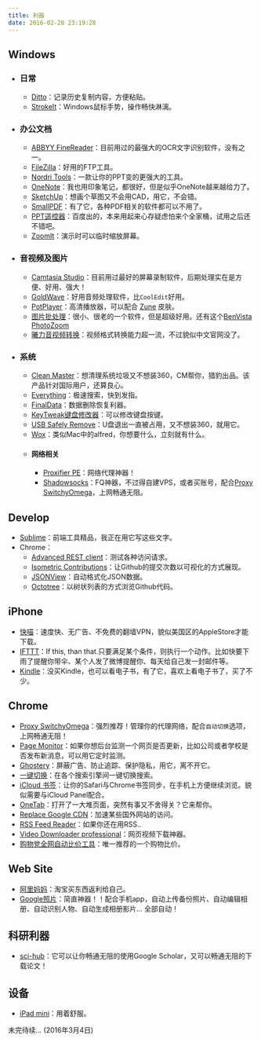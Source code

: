 ```yaml
---
title: 利器
date: 2016-02-28 23:19:28
---
```


## Windows
* ### 日常
	* [Ditto](http://ditto-cp.sourceforge.net/)：记录历史复制内容，方便粘贴。
	* [StrokeIt](http://www.tcbmi.com/strokeit/)：Windows鼠标手势，操作畅快淋漓。
* ### 办公文档
	* [ABBYY FineReader](http://www.abbyychina.com/)：目前用过的最强大的OCR文字识别软件，没有之一。		
	* [FileZilla](https://filezilla-project.org/)：好用的FTP工具。
	* [Nordri Tools](http://www.nordritools.com/)：一款让你的PPT变的更强大的工具。
	* [OneNote](https://www.onenote.com/)：我也用印象笔记，都很好，但是似乎OneNote越来越给力了。
	* [SketchUp](https://www.sketchup.com/zh-CN)：想画个草图又不会用CAD，用它，不会错。
	* [SmallPDF](http://smallpdf.com/)：有了它，各种PDF相关的软件都可以不用了。
	* [PPT遥控器](http://ppt.baidu.com/)：百度出的，本来用起来心存疑虑怕来个全家桶，试用之后还不错吧。
	* [ZoomIt](http://zoomit.en.softonic.com/)：演示时可以临时缩放屏幕。
* ### 音视频及图片
	* [Camtasia Studio](https://www.techsmith.com/camtasia.html)：目前用过最好的屏幕录制软件，后期处理实在是方便、好用、强大！
	* [GoldWave](https://www.goldwave.com/)：好用音频处理软件，比`CoolEdit`好用。
	* [PotPlayer](https://potplayer.daum.net/)：高清播放器，可以配合 [Zune](http://7xlak7.com1.z0.glb.clouddn.com/blog%2Fimages%2Fliqi%2FZune.dsf) 皮肤。
	* [图片批处理](http://7xlak7.com1.z0.glb.clouddn.com/blog%2Fimages%2Fliqi%2Fsignpics.exe)：很小、很老的一个软件，但是超级好用。还有这个[BenVista PhotoZoom](http://www.portablesoft.org/photozoom-pro/)
	* [曦力音视频转换](http://www.xilisoft.com/)：视频格式转换能力超一流，不过貌似中文官网没了。


* ### 系统
	* [Clean Master](https://www.cmcm.com/en-us/clean-master-for-pc/)：想清理系统垃圾又不想装360，CM帮你，猎豹出品。该产品针对国际用户，还算良心。
	* [Everything](https://www.voidtools.com/)：极速搜索，快到发指。
	* [FinalData](http://www.ihacksoft.com/finaldata-enterprise-3.html)：数据删除恢复利器。
	* [KeyTweak键盘修改器](http://keytweak.en.softonic.com/)：可以修改键盘按键。
	* [USB Safely Remove](http://safelyremove.com/index.htm)：U盘退出一直被占用，又不想装360，就用它。
	* [Wox](http://www.getwox.com/)：类似Mac中的alfred，你想要什么，立刻就有什么。
	* #### 网络相关
		* [Proxifier PE](https://www.proxifier.com/)：网络代理神器！			
		* [Shadowsocks](https://github.com/shadowsocks/shadowsocks-windows/releases)：FQ神器，不过得自建VPS，或者买账号，配合[Proxy SwitchyOmega](https://chrome.google.com/webstore/detail/proxy-switchyomega/padekgcemlokbadohgkifijomclgjgif)，上网畅通无阻。
			
## Develop
* [Sublime](https://www.sublimetext.com/)：前端工具精品，我正在用它写这些文字。
* Chrome：
	* [Advanced REST client](https://chrome.google.com/webstore/detail/advanced-rest-client/hgmloofddffdnphfgcellkdfbfbjeloo)：测试各种访问请求。
	* [Isometric Contributions](https://chrome.google.com/webstore/detail/isometric-contributions/mjoedlfflcchnleknnceiplgaeoegien)：让Github的提交次数以可视化的方式展现。
	* [JSONView](https://chrome.google.com/webstore/detail/jsonview/chklaanhfefbnpoihckbnefhakgolnmc)：自动格式化JSON数据。
	* [Octotree](https://chrome.google.com/webstore/detail/octotree/bkhaagjahfmjljalopjnoealnfndnagc)：以树状列表的方式浏览Github代码。


## iPhone
* [快喵](https://itunes.apple.com/us/app/kuai-miao-jia-su-qivpn-mian/id1009096479?mt=8)：速度快、无广告、不免费的翻墙VPN，貌似美国区的AppleStore才能下载。
* [IFTTT](https://ifttt.com/)：If this, than that.只要满足某个条件，则执行一个动作。比如快要下雨了提醒你带伞、某个人发了微博提醒你、每天给自己发一封邮件等。
* [Kindle](https://itunes.apple.com/us/app/kindle-read-books-ebooks-magazines/id302584613?mt=8)：没买Kindle，也可以看电子书，有了它，喜欢上看电子书了，买了不少。


## Chrome 
* [Proxy SwitchyOmega](https://chrome.google.com/webstore/detail/proxy-switchyomega/padekgcemlokbadohgkifijomclgjgif)：强烈推荐！管理你的代理网络，配合`自动切换`选项，上网畅通无阻！
* [Page Monitor](https://chrome.google.com/webstore/detail/page-monitor/ogeebjpdeabhncjpfhgdibjajcajepgg)：如果你想后台监测一个网页是否更新，比如公司或者学校是否发布新消息，可以用它定时监测。
* [Ghostery](https://chrome.google.com/webstore/detail/ghostery/mlomiejdfkolichcflejclcbmpeaniij)：屏蔽广告、防止追踪、保护隐私，用它，离不开它。
* [一键切换](https://chrome.google.com/webstore/detail/一键切换/fknieppmhfgnjilnkdeoegocjkijpbfh)：在各个搜索引擎间一键切换搜索。
* [iCloud 书签](https://chrome.google.com/webstore/detail/icloud-bookmarks/fkepacicchenbjecpbpbclokcabebhah)：让你的Safari与Chrome书签同步，在手机上方便继续浏览。貌似需要与iCloud Panel配合。
* [OneTab](https://chrome.google.com/webstore/detail/onetab/chphlpgkkbolifaimnlloiipkdnihall)：打开了一大堆页面，突然有事又不舍得关？它来帮你。
* [Replace Google CDN](https://chrome.google.com/webstore/detail/replace-google-cdn/kpampjmfiopfpkkepbllemkibefkiice)：加速某些国外网站的访问。
* [RSS Feed Reader](https://chrome.google.com/webstore/detail/rss-feed-reader/pnjaodmkngahhkoihejjehlcdlnohgmp)：如果你还在用RSS..
* [Video Downloader professional](https://chrome.google.com/webstore/detail/video-downloader-professi/elicpjhcidhpjomhibiffojpinpmmpil)：网页视频下载神器。
* [购物党全网自动比价工具](https://chrome.google.com/webstore/detail/购物党全网自动比价工具：淘宝京东美亚日亚比价、18/jgphnjokjhjlcnnajmfjlacjnjkhleah)：唯一推荐的一个购物比价。


## Web Site 
* [阿里妈妈](http://www.alimama.com/)：淘宝买东西返利给自己。
* [Google照片](https://photos.google.com/)：简直神器！！配合手机app，自动上传备份照片、自动编辑相册、自动识别人物、自动生成相册影片... 全部自动！


## 科研利器
* [sci-hub](http://sci-hub.io/)：它可以让你畅通无阻的使用Google Scholar，又可以畅通无阻的下载论文！

## 设备
* [iPad mini](http://www.apple.com/cn/ipad/)：用着舒服。

未完待续...
(2016年3月4日)